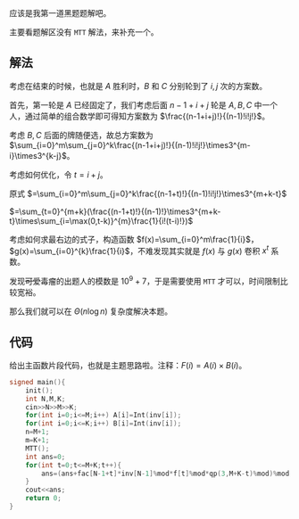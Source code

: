 应该是我第一道黑题题解吧。

主要看题解区没有 $\texttt{MTT}$ 解法，来补充一个。

## 解法

考虑在结束的时候，也就是 $A$ 胜利时，$B$ 和 $C$ 分别轮到了 $i,j$ 次的方案数。

首先，第一轮是 $A$ 已经固定了，我们考虑后面 $n-1+i+j$ 轮是 $A,B,C$ 中一个人，通过简单的组合数学即可得知方案数为 $\frac{(n-1+i+j)!}{(n-1)!i!j!}$。

考虑 $B,C$ 后面的牌随便选，故总方案数为 $\sum_{i=0}^m\sum_{j=0}^k\frac{(n-1+i+j)!}{(n-1)!i!j!}\times3^{m-i}\times3^{k-j}$。

考虑如何优化，令 $t=i+j$。

原式 $=\sum_{i=0}^m\sum_{j=0}^k\frac{(n-1+t)!}{(n-1)!i!j!}\times3^{m+k-t}$

$=\sum_{t=0}^{m+k}(\frac{(n-1+t)!}{(n-1)!}\times3^{m+k-t}\times\sum_{i=\max(0,t-k)}^{m}\frac{1}{i!(t-i)!})$

考虑如何求最右边的式子，构造函数 $f(x)=\sum_{i=0}^m\frac{1}{i}$，$g(x)=\sum_{i=0}^{k}\frac{1}{i}$，不难发现其实就是 $f(x)$ 与 $g(x)$ 卷积 $x^t$ 系数。

发现~~可爱~~毒瘤的出题人的模数是 $10^9+7$，于是需要使用 $\texttt{MTT}$ 才可以，时间限制比较宽裕。

那么我们就可以在 $\Theta(n\log n)$ 复杂度解决本题。

## 代码

给出主函数片段代码，也就是主题思路啦。注释：$F(i)=A(i)\times B(i)$。

```cpp
signed main(){
	init();
	int N,M,K;
	cin>>N>>M>>K;
	for(int i=0;i<=M;i++) A[i]=Int(inv[i]);
	for(int i=0;i<=K;i++) B[i]=Int(inv[i]);
	n=M+1;
	m=K+1;
	MTT();
	int ans=0;
	for(int t=0;t<=M+K;t++){
		ans=(ans+fac[N-1+t]*inv[N-1]%mod*f[t]%mod*qp(3,M+K-t)%mod)%mod;
	}
	cout<<ans;
	return 0;
}
```